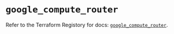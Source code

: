 # `google_compute_router`

Refer to the Terraform Registory for docs: [`google_compute_router`](https://registry.terraform.io/providers/hashicorp/google/5.7.0/docs/resources/compute_router).

